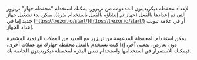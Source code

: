 لإعداد محفظة ديكريديتون المدعومة من تريزور، يمكنك استخدام “محفظة جهاز” تريزور التي تم إعدادها بالفعل (جهاز تم إنشاؤه بالفعل باستخدام بذرة). يمكن بدء تشغيل جهاز جديد إما في [https://trezor.io/start/](https://trezor.io/start/) أو في علامة تبويب إعداد الجهاز.

يمكن استخدام المحفظة المدعومة من تريزور مع العديد من العملات الرقمية المشفرة دون تعارض. بمعنى آخر، إذا كنت تستخدم بالفعل محفظة جهازك مع عملات أخرى، فيمكنك الاستمرار في استخدامها واستخدام نفس البذرة لمحفظة ديكريديتون الخاصة بك.

